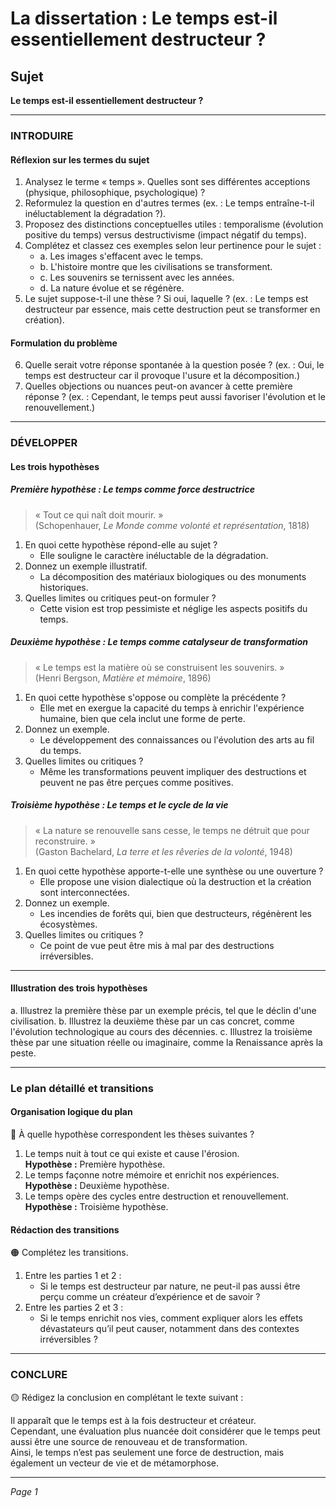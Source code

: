 # La dissertation : Le temps est-il essentiellement destructeur ?

## Sujet
**Le temps est-il essentiellement destructeur ?**

---

### INTRODUIRE

#### Réflexion sur les termes du sujet

1. Analysez le terme « temps ». Quelles sont ses différentes acceptions (physique, philosophique, psychologique) ?
2. Reformulez la question en d'autres termes (ex. : Le temps entraîne-t-il inéluctablement la dégradation ?).
3. Proposez des distinctions conceptuelles utiles : temporalisme (évolution positive du temps) versus destructivisme (impact négatif du temps).
4. Complétez et classez ces exemples selon leur pertinence pour le sujet :
   - a. Les images s'effacent avec le temps.
   - b. L'histoire montre que les civilisations se transforment.
   - c. Les souvenirs se ternissent avec les années.
   - d. La nature évolue et se régénère.
5. Le sujet suppose-t-il une thèse ? Si oui, laquelle ? (ex. : Le temps est destructeur par essence, mais cette destruction peut se transformer en création).

#### Formulation du problème

6. Quelle serait votre réponse spontanée à la question posée ? (ex. : Oui, le temps est destructeur car il provoque l'usure et la décomposition.)
7. Quelles objections ou nuances peut-on avancer à cette première réponse ? (ex. : Cependant, le temps peut aussi favoriser l'évolution et le renouvellement.)

---

### DÉVELOPPER

#### Les trois hypothèses

##### Première hypothèse : Le temps comme force destructrice

> « Tout ce qui naît doit mourir. »  
> (Schopenhauer, *Le Monde comme volonté et représentation*, 1818)

1. En quoi cette hypothèse répond-elle au sujet ? 
   - Elle souligne le caractère inéluctable de la dégradation.
2. Donnez un exemple illustratif. 
   - La décomposition des matériaux biologiques ou des monuments historiques.
3. Quelles limites ou critiques peut-on formuler ?
   - Cette vision est trop pessimiste et néglige les aspects positifs du temps.

##### Deuxième hypothèse : Le temps comme catalyseur de transformation

> « Le temps est la matière où se construisent les souvenirs. »  
> (Henri Bergson, *Matière et mémoire*, 1896)

1. En quoi cette hypothèse s'oppose ou complète la précédente ?
   - Elle met en exergue la capacité du temps à enrichir l'expérience humaine, bien que cela inclut une forme de perte.
2. Donnez un exemple. 
   - Le développement des connaissances ou l'évolution des arts au fil du temps.
3. Quelles limites ou critiques ?
   - Même les transformations peuvent impliquer des destructions et peuvent ne pas être perçues comme positives.

##### Troisième hypothèse : Le temps et le cycle de la vie

> « La nature se renouvelle sans cesse, le temps ne détruit que pour reconstruire. »  
> (Gaston Bachelard, *La terre et les rêveries de la volonté*, 1948)

1. En quoi cette hypothèse apporte-t-elle une synthèse ou une ouverture ?
   - Elle propose une vision dialectique où la destruction et la création sont interconnectées.
2. Donnez un exemple. 
   - Les incendies de forêts qui, bien que destructeurs, régénèrent les écosystèmes.
3. Quelles limites ou critiques ?
   - Ce point de vue peut être mis à mal par des destructions irréversibles.

---

#### Illustration des trois hypothèses

a. Illustrez la première thèse par un exemple précis, tel que le déclin d'une civilisation.
b. Illustrez la deuxième thèse par un cas concret, comme l'évolution technologique au cours des décennies.
c. Illustrez la troisième thèse par une situation réelle ou imaginaire, comme la Renaissance après la peste.

---

### Le plan détaillé et transitions

#### Organisation logique du plan

🔴 À quelle hypothèse correspondent les thèses suivantes ?

1. Le temps nuit à tout ce qui existe et cause l'érosion.  
   **Hypothèse :** Première hypothèse.
2. Le temps façonne notre mémoire et enrichit nos expériences.  
   **Hypothèse :** Deuxième hypothèse.
3. Le temps opère des cycles entre destruction et renouvellement.  
   **Hypothèse :** Troisième hypothèse.

#### Rédaction des transitions

🟠 Complétez les transitions.

1. Entre les parties 1 et 2 :  
   - Si le temps est destructeur par nature, ne peut-il pas aussi être perçu comme un créateur d’expérience et de savoir ?
2. Entre les parties 2 et 3 :  
   - Si le temps enrichit nos vies, comment expliquer alors les effets dévastateurs qu’il peut causer, notamment dans des contextes irréversibles ?

---

### CONCLURE

🟡 Rédigez la conclusion en complétant le texte suivant :

Il apparaît que le temps est à la fois destructeur et créateur.  
Cependant, une évaluation plus nuancée doit considérer que le temps peut aussi être une source de renouveau et de transformation.  
Ainsi, le temps n’est pas seulement une force de destruction, mais également un vecteur de vie et de métamorphose. 

---

*Page 1*